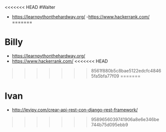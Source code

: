 <<<<<<< HEAD
#Walter

- https://learnpythonthehardway.org/
-https://www.hackerrank.com/
=======
# Billy
- https://learnpythonthehardway.org/
- https://www.hackerrank.com/
<<<<<<< HEAD
>>>>>>> 8561f880b5c8bae5122edcfc48465fa5bfa77f09
=======

# Ivan

- http://levipy.com/crear-api-rest-con-django-rest-framework/
>>>>>>> 9589656039741906a8e6e346be744b75d095ebb9
